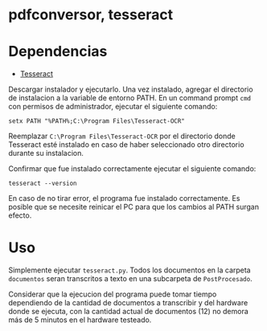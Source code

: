 # pdfconversor, tesseract

# Dependencias

- [Tesseract](https://github.com/UB-Mannheim/tesseract/wiki)

Descargar instalador y ejecutarlo. Una vez instalado, agregar el directorio de instalacion
a la variable de entorno PATH. En un command prompt `cmd` con permisos de administrador, ejecutar
el siguiente comando:

`setx PATH "%PATH%;C:\Program Files\Tesseract-OCR"`

Reemplazar `C:\Program Files\Tesseract-OCR` por el directorio donde Tesseract esté instalado
en caso de haber seleccionado otro directorio durante su instalacion.

Confirmar que fue instalado correctamente ejecutar el siguiente comando:

`tesseract --version`

En caso de no tirar error, el programa fue instalado correctamente. Es posible que se necesite
reinicar el PC para que los cambios al PATH surgan efecto.

# Uso

Simplemente ejecutar `tesseract.py`. Todos los documentos en la carpeta `documentos` seran
transcritos a texto en una subcarpeta de `PostProcesado`. 

Considerar que la ejecucion del programa puede tomar tiempo dependiendo de la cantidad
de documentos a transcribir y del hardware donde se ejecuta, con la cantidad actual de documentos (12)
no demora más de 5 minutos en el hardware testeado.